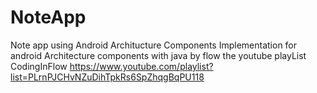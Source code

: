 # NoteApp
 Note app using Android Architucture Components
 Implementation  for android Architecture components with java by flow the youtube playList CodingInFlow 
 https://www.youtube.com/playlist?list=PLrnPJCHvNZuDihTpkRs6SpZhqgBqPU118
